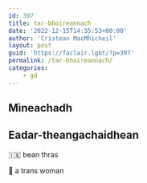 ```yaml
---
id: 397
title: tar-bhoireannach
date: '2022-12-15T14:35:53+00:00'
author: 'Crìstean MacMhìcheil'
layout: post
guid: 'https://faclair.lgbt/?p=397'
permalink: /tar-bhoireannach/
categories:
    - gd
---
```


## Mìneachadh

## Eadar-theangachaidhean

&#x1f1ee;&#x1f1ea; bean thras

&#x1f3f4;&#xe0067;&#xe0062;&#xe0065;&#xe006e;&#xe0067;&#xe007f; a trans woman
